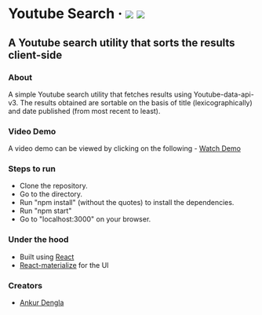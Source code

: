 # Youtube Search   &middot;   ![](https://img.shields.io/npm/v/npm.svg) ![](https://img.shields.io/node/v/@stdlib/stdlib/latest.svg?registry_uri=https%3A%2F%2Fregistry.npmjs.com)
## A Youtube search utility that sorts the results client-side

### About
A simple Youtube search utility that fetches results using Youtube-data-api-v3. The results obtained are sortable on the basis of title (lexicographically) and date published (from most recent to least).

### Video Demo
A video demo can be viewed by clicking on the following -
[Watch Demo](https://drive.google.com/file/d/1RsXvuQ5jVvIACnKdmKw7UyRJpBmJCMsZ/view?usp=sharing)

### Steps to run
 - Clone the repository.
 - Go to the directory.
 - Run "npm install" (without the quotes) to install the dependencies.
 - Run "npm start"
 - Go to "localhost:3000" on your browser.
 
### Under the hood
 - Built using [React](https://reactjs.org/)
 - [React-materialize](https://react-materialize.github.io/#/) for the UI
 
 ### Creators
 - [Ankur Dengla](https://github.com/ankurdengla1996)
